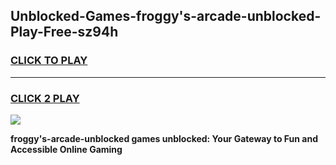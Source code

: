 
## Unblocked-Games-froggy's-arcade-unblocked-Play-Free-sz94h
<h3>
<a href="https://premium76.site?title=froggy's-arcade-unblocked&ref=20M">CLICK TO PLAY</a></h3>
<hr>

<h3>
<a href="https://premium76.site?title=froggy's-arcade-unblocked&ref=20M">CLICK 2 PLAY</a>
  
</h3>

<a href="https://premium76.site?title=froggy's-arcade-unblocked&ref=19M"><img src="https://clearcache.store/games.png"></a>


**froggy's-arcade-unblocked games unblocked: Your Gateway to Fun and Accessible Online Gaming**

